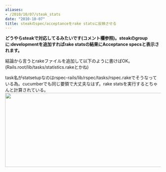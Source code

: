 ```yaml
---
aliases:
- /2010/10/07/steak_stats
date: "2010-10-07"
title: steakのspec/acceptanceをrake statsに反映させる
---
```

<strong>どうやらsteakで対応してるみたいです(コメント欄参照)。steakのgroupに:developmentを追加すればrake statsの結果にAcceptance specsと表示されます。</strong>

結論から言うとrakeファイルを追加して以下のように書けばOK。(Rails.root/lib/tasks/statistics.rakeとかね)
<script src="http://gist.github.com/613641.js?file=statistics.rake"></script>
task名がstatsetupなのはrspec-rails/lib/rspec/tasks/rspec.rakeでそうなっている為。cucumberでも同じ要領で大丈夫なはず。rake statsを実行するとちゃんと計算されている。
<a href="http://ukstudio.jp/wp-content/uploads/2010/10/steak_stats.jpg"><img src="http://ukstudio.jp/wp-content/uploads/2010/10/steak_stats.jpg" alt="" title="steak_stats" width="531" height="240" class="alignnone size-full wp-image-719" /></a>